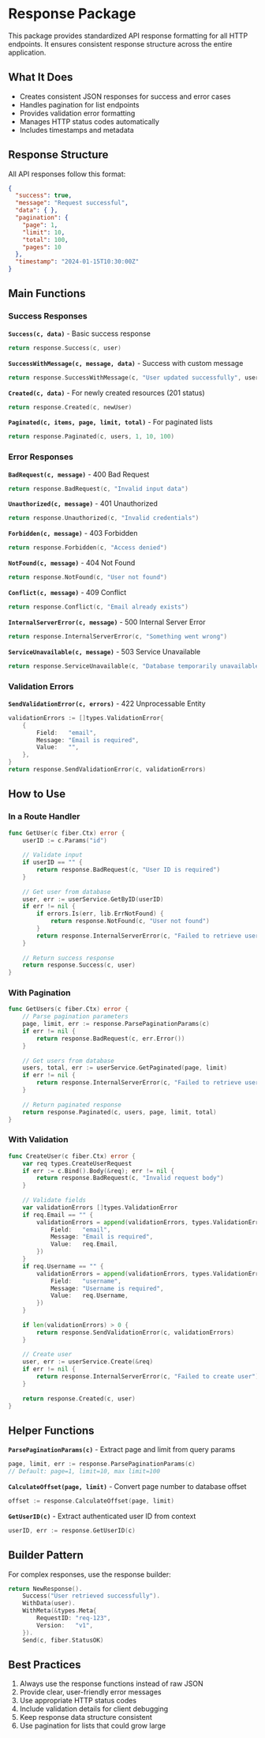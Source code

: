 # Response Package

This package provides standardized API response formatting for all HTTP endpoints. It ensures consistent response structure across the entire application.

## What It Does

- Creates consistent JSON responses for success and error cases
- Handles pagination for list endpoints
- Provides validation error formatting
- Manages HTTP status codes automatically
- Includes timestamps and metadata

## Response Structure

All API responses follow this format:

```json
{
  "success": true,
  "message": "Request successful",
  "data": { },
  "pagination": {
    "page": 1,
    "limit": 10,
    "total": 100,
    "pages": 10
  },
  "timestamp": "2024-01-15T10:30:00Z"
}
```

## Main Functions

### Success Responses

**`Success(c, data)`** - Basic success response
```go
return response.Success(c, user)
```

**`SuccessWithMessage(c, message, data)`** - Success with custom message
```go
return response.SuccessWithMessage(c, "User updated successfully", user)
```

**`Created(c, data)`** - For newly created resources (201 status)
```go
return response.Created(c, newUser)
```

**`Paginated(c, items, page, limit, total)`** - For paginated lists
```go
return response.Paginated(c, users, 1, 10, 100)
```

### Error Responses

**`BadRequest(c, message)`** - 400 Bad Request
```go
return response.BadRequest(c, "Invalid input data")
```

**`Unauthorized(c, message)`** - 401 Unauthorized
```go
return response.Unauthorized(c, "Invalid credentials")
```

**`Forbidden(c, message)`** - 403 Forbidden
```go
return response.Forbidden(c, "Access denied")
```

**`NotFound(c, message)`** - 404 Not Found
```go
return response.NotFound(c, "User not found")
```

**`Conflict(c, message)`** - 409 Conflict
```go
return response.Conflict(c, "Email already exists")
```

**`InternalServerError(c, message)`** - 500 Internal Server Error
```go
return response.InternalServerError(c, "Something went wrong")
```

**`ServiceUnavailable(c, message)`** - 503 Service Unavailable
```go
return response.ServiceUnavailable(c, "Database temporarily unavailable")
```

### Validation Errors

**`SendValidationError(c, errors)`** - 422 Unprocessable Entity
```go
validationErrors := []types.ValidationError{
    {
        Field:   "email",
        Message: "Email is required",
        Value:   "",
    },
}
return response.SendValidationError(c, validationErrors)
```

## How to Use

### In a Route Handler

```go
func GetUser(c fiber.Ctx) error {
    userID := c.Params("id")
    
    // Validate input
    if userID == "" {
        return response.BadRequest(c, "User ID is required")
    }
    
    // Get user from database
    user, err := userService.GetByID(userID)
    if err != nil {
        if errors.Is(err, lib.ErrNotFound) {
            return response.NotFound(c, "User not found")
        }
        return response.InternalServerError(c, "Failed to retrieve user")
    }
    
    // Return success response
    return response.Success(c, user)
}
```

### With Pagination

```go
func GetUsers(c fiber.Ctx) error {
    // Parse pagination parameters
    page, limit, err := response.ParsePaginationParams(c)
    if err != nil {
        return response.BadRequest(c, err.Error())
    }
    
    // Get users from database
    users, total, err := userService.GetPaginated(page, limit)
    if err != nil {
        return response.InternalServerError(c, "Failed to retrieve users")
    }
    
    // Return paginated response
    return response.Paginated(c, users, page, limit, total)
}
```

### With Validation

```go
func CreateUser(c fiber.Ctx) error {
    var req types.CreateUserRequest
    if err := c.Bind().Body(&req); err != nil {
        return response.BadRequest(c, "Invalid request body")
    }
    
    // Validate fields
    var validationErrors []types.ValidationError
    if req.Email == "" {
        validationErrors = append(validationErrors, types.ValidationError{
            Field:   "email",
            Message: "Email is required",
            Value:   req.Email,
        })
    }
    if req.Username == "" {
        validationErrors = append(validationErrors, types.ValidationError{
            Field:   "username",
            Message: "Username is required",
            Value:   req.Username,
        })
    }
    
    if len(validationErrors) > 0 {
        return response.SendValidationError(c, validationErrors)
    }
    
    // Create user
    user, err := userService.Create(&req)
    if err != nil {
        return response.InternalServerError(c, "Failed to create user")
    }
    
    return response.Created(c, user)
}
```

## Helper Functions

**`ParsePaginationParams(c)`** - Extract page and limit from query params
```go
page, limit, err := response.ParsePaginationParams(c)
// Default: page=1, limit=10, max limit=100
```

**`CalculateOffset(page, limit)`** - Convert page number to database offset
```go
offset := response.CalculateOffset(page, limit)
```

**`GetUserID(c)`** - Extract authenticated user ID from context
```go
userID, err := response.GetUserID(c)
```

## Builder Pattern

For complex responses, use the response builder:

```go
return NewResponse().
    Success("User retrieved successfully").
    WithData(user).
    WithMeta(&types.Meta{
        RequestID: "req-123",
        Version:   "v1",
    }).
    Send(c, fiber.StatusOK)
```

## Best Practices

1. Always use the response functions instead of raw JSON
2. Provide clear, user-friendly error messages
3. Use appropriate HTTP status codes
4. Include validation details for client debugging
5. Keep response data structure consistent
6. Use pagination for lists that could grow large